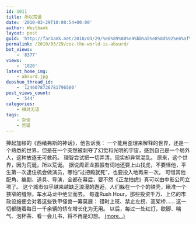 ```yaml
---
id: 1011
title: 所以荒诞
date: '2010-03-29T10:00:54+00:00'
author: Westbank
layout: post
guid: 'http://farbank.net/2010/03/29/%e6%89%80%e4%bb%a5%e8%8d%92%e8%af%9e/'
permalink: /2010/03/29/coz-the-world-is-absurd/
bot_views:
    - '8377'
views:
    - '1820'
latest_home_img:
    - absurd.jpg
duoshuo_thread_id:
    - '1246078726781796580'
post_views_count:
    - '544'
categories:
    - 相对无语
tags:
    - 杂谈
    - 荒诞
---
```


捧起加缪的《西绪弗斯的神话》，他告诉我： 一个能用歪理来解释的世界，还是一个熟悉的世界，但是在一个突然被剥夺了幻觉和光明的宇宙，感到自己是一个局外人，这种放逐无可救药。 理智尝试把一切弄清，现实却异常混乱。 原来，这个世界，因为荒诞，所以荒诞。 据说周正龙振振有词地还要上山找虎，不要怪他，平生第一次逮住机会做演员，哪怕“过把瘾就死”，也要投入地再来一次。 可惜其他配角、编剧、道具、导演，全都在幕后，要不然《正龙拍虎》真可以由中影公司立项了。 这个城市似乎越来越缺乏浪漫的邂逅，人们躲在一个个的铁壳，瞅准一个狭窄的缝隙，车水马龙中绝尘而去。 每逢Rush Hour，那些投资千万、上亿的市政设施便会对着这些铁甲怪兽一筹莫展： 错时上班、禁止左拐、高架桥…… 这一切都随着每日一千余辆的轿车增长化为无用。 以后，每过一处红灯，歇脚、喘气、泡杯茶、看一会儿书，将不再是幻想。 [<span aria-label="Continue reading 所以荒诞">(more…)</span>](http://farbank.net/2010/03/29/coz-the-world-is-absurd/#more-1011)